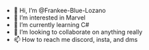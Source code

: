 - 👋 Hi, I’m @Frankee-Blue-Lozano
- 👀 I’m interested in Marvel
- 🌱 I’m currently learning C#
- 💞️ I’m looking to collaborate on anything really
- 📫 How to reach me discord, insta, and dms

<!---
Frankee-Blue-Lozano/Frankee-Blue-Lozano is a ✨ special ✨ repository because its `README.md` (this file) appears on your GitHub profile.
You can click the Preview link to take a look at your changes.
--->
